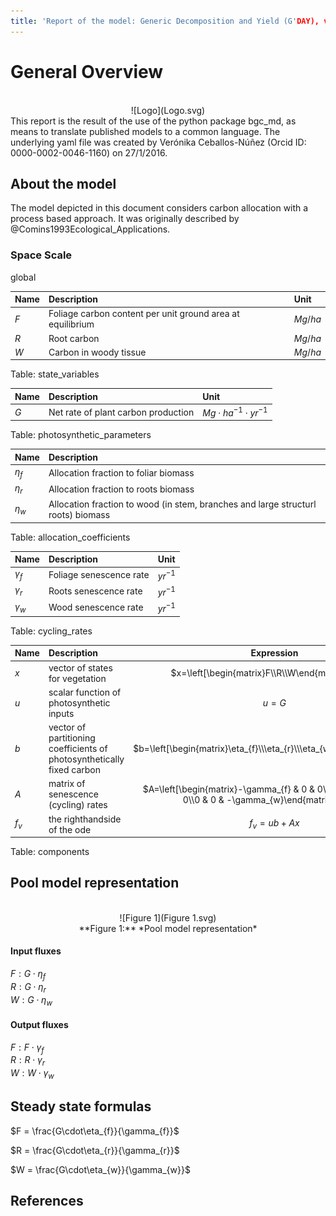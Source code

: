 ```yaml
---
title: 'Report of the model: Generic Decomposition and Yield (G'DAY), version: 1'
---
```

  
  
# General Overview  
  

<br>
<center>
![Logo](Logo.svg)
</center>
This report is the result of the use of the python package bgc_md, as means to translate published models to a common language.  The underlying yaml file was created by Verónika Ceballos-Núñez (Orcid ID: 0000-0002-0046-1160) on 27/1/2016.  
  
  
  
## About the model  
  
The model depicted in this document considers carbon allocation with a process based approach. It was originally described by @Comins1993Ecological_Applications.  
  
  
  
### Space Scale  
  
global
  
  
Name|Description|Unit  
:-----|:-----|:-----  
$F$|Foliage carbon content per unit ground area at equilibrium|$Mg/ha$  
$R$|Root carbon|$Mg/ha$  
$W$|Carbon in woody tissue|$Mg/ha$  
  Table: state_variables  
  
  
Name|Description|Unit  
:-----|:-----|:-----  
$G$|Net rate of plant carbon production|$Mg\cdot ha^{-1}\cdot yr^{-1}$  
  Table: photosynthetic_parameters  
  
  
Name|Description  
:-----|:-----  
$\eta_{f}$|Allocation fraction to foliar biomass  
$\eta_{r}$|Allocation fraction to roots biomass  
$\eta_{w}$|Allocation fraction to wood (in stem, branches and large structurl roots) biomass  
  Table: allocation_coefficients  
  
  
Name|Description|Unit  
:-----|:-----|:-----  
$\gamma_{f}$|Foliage senescence rate|$yr^{-1}$  
$\gamma_{r}$|Roots senescence rate|$yr^{-1}$  
$\gamma_{w}$|Wood senescence rate|$yr^{-1}$  
  Table: cycling_rates  
  
  
Name|Description|Expression  
:-----|:-----|:-----:  
$x$|vector of states for vegetation|$x=\left[\begin{matrix}F\\R\\W\end{matrix}\right]$  
$u$|scalar function of photosynthetic inputs|$u=G$  
$b$|vector of partitioning coefficients of photosynthetically fixed carbon|$b=\left[\begin{matrix}\eta_{f}\\\eta_{r}\\\eta_{w}\end{matrix}\right]$  
$A$|matrix of senescence (cycling) rates|$A=\left[\begin{matrix}-\gamma_{f} & 0 & 0\\0 & -\gamma_{r} & 0\\0 & 0 & -\gamma_{w}\end{matrix}\right]$  
$f_{v}$|the righthandside of the ode|$f_{v}=u b + A x$  
  Table: components  
  
  
## Pool model representation  
  

<br>
<center>
![Figure 1](Figure 1.svg)<br>**Figure 1:** *Pool model representation*<br>
</center>
  
  
#### Input fluxes  
  
$F: G\cdot\eta_{f}$  
$R: G\cdot\eta_{r}$  
$W: G\cdot\eta_{w}$  

  
  
#### Output fluxes  
  
$F: F\cdot\gamma_{f}$  
$R: R\cdot\gamma_{r}$  
$W: W\cdot\gamma_{w}$  
  
  
## Steady state formulas  
  
$F = \frac{G\cdot\eta_{f}}{\gamma_{f}}$  
  
  
  
$R = \frac{G\cdot\eta_{r}}{\gamma_{r}}$  
  
  
  
$W = \frac{G\cdot\eta_{w}}{\gamma_{w}}$  
  
  
  
  
  
## References  
  
